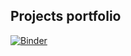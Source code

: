 ## **Projects portfolio**

[![Binder](https://mybinder.org/badge_logo.svg)](https://mybinder.org/v2/gh/olgaklischuk/python-cource.git/HEAD)
